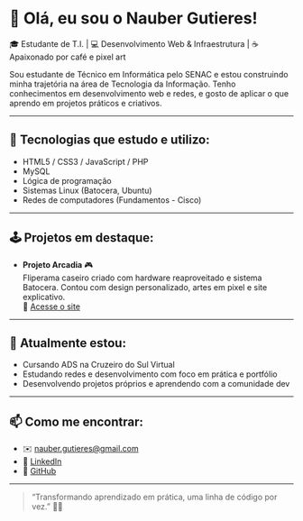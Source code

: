 # 👋 Olá, eu sou o Nauber Gutieres!

🎓 Estudante de T.I. | 💻 Desenvolvimento Web & Infraestrutura | ☕ Apaixonado por café e pixel art  

Sou estudante de Técnico em Informática pelo SENAC e estou construindo minha trajetória na área de Tecnologia da Informação. Tenho conhecimentos em desenvolvimento web e redes, e gosto de aplicar o que aprendo em projetos práticos e criativos.

---

## 🚀 Tecnologias que estudo e utilizo:
- HTML5 / CSS3 / JavaScript / PHP
- MySQL
- Lógica de programação
- Sistemas Linux (Batocera, Ubuntu)
- Redes de computadores (Fundamentos - Cisco)

---

## 🕹️ Projetos em destaque:
- **Projeto Arcadia** 🎮  
  Fliperama caseiro criado com hardware reaproveitado e sistema Batocera. Contou com design personalizado, artes em pixel e site explicativo.  
  🔗 [Acesse o site](https://arcadia.8bit.ca/)

---

## 🌱 Atualmente estou:
- Cursando ADS na Cruzeiro do Sul Virtual
- Estudando redes e desenvolvimento com foco em prática e portfólio
- Desenvolvendo projetos próprios e aprendendo com a comunidade dev

---

## 📫 Como me encontrar:
- ✉️ nauber.gutieres@gmail.com
- 🔗 [LinkedIn](https://www.linkedin.com/in/naubergutieres/)
- 🐙 [GitHub](https://github.com/naubo)

---

> “Transformando aprendizado em prática, uma linha de código por vez.” 👨‍💻

